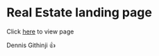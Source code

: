 # Real Estate landing page

Click [here](https://real-estate-landing-page-demo.netlify.app/) to view page

Dennis Githinji 👍
